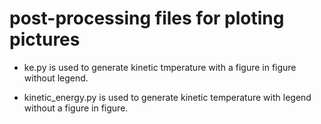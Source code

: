 # post-processing files for ploting pictures

* ke.py is used to generate kinetic tmperature with a figure in figure without legend.

* kinetic_energy.py is used to generate kinetic temperature with legend without a figure in figure.
